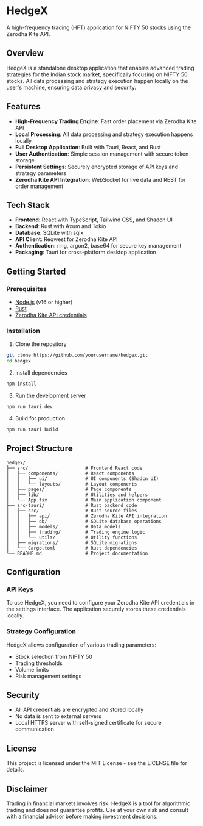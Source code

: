 # HedgeX

A high-frequency trading (HFT) application for NIFTY 50 stocks using the Zerodha Kite API.

## Overview

HedgeX is a standalone desktop application that enables advanced trading strategies for the Indian stock market, specifically focusing on NIFTY 50 stocks. All data processing and strategy execution happen locally on the user's machine, ensuring data privacy and security.

## Features

- **High-Frequency Trading Engine**: Fast order placement via Zerodha Kite API
- **Local Processing**: All data processing and strategy execution happens locally
- **Full Desktop Application**: Built with Tauri, React, and Rust
- **User Authentication**: Simple session management with secure token storage
- **Persistent Settings**: Securely encrypted storage of API keys and strategy parameters
- **Zerodha Kite API Integration**: WebSocket for live data and REST for order management

## Tech Stack

- **Frontend**: React with TypeScript, Tailwind CSS, and Shadcn UI
- **Backend**: Rust with Axum and Tokio
- **Database**: SQLite with sqlx
- **API Client**: Reqwest for Zerodha Kite API
- **Authentication**: ring, argon2, base64 for secure key management
- **Packaging**: Tauri for cross-platform desktop application

## Getting Started

### Prerequisites

- [Node.js](https://nodejs.org/) (v16 or higher)
- [Rust](https://www.rust-lang.org/tools/install)
- [Zerodha Kite API credentials](https://kite.trade/)

### Installation

1. Clone the repository
```bash
git clone https://github.com/yourusername/hedgex.git
cd hedgex
```

2. Install dependencies
```bash
npm install
```

3. Run the development server
```bash
npm run tauri dev
```

4. Build for production
```bash
npm run tauri build
```

## Project Structure

```
hedgex/
├── src/                     # Frontend React code
│   ├── components/          # React components
│   │   ├── ui/              # UI components (Shadcn UI)
│   │   └── layouts/         # Layout components
│   ├── pages/               # Page components
│   ├── lib/                 # Utilities and helpers
│   └── App.tsx              # Main application component
├── src-tauri/               # Rust backend code
│   ├── src/                 # Rust source files
│   │   ├── api/             # Zerodha Kite API integration
│   │   ├── db/              # SQLite database operations
│   │   ├── models/          # Data models
│   │   ├── trading/         # Trading engine logic
│   │   └── utils/           # Utility functions
│   ├── migrations/          # SQLite migrations
│   └── Cargo.toml           # Rust dependencies
└── README.md                # Project documentation
```

## Configuration

### API Keys

To use HedgeX, you need to configure your Zerodha Kite API credentials in the settings interface. The application securely stores these credentials locally.

### Strategy Configuration

HedgeX allows configuration of various trading parameters:
- Stock selection from NIFTY 50
- Trading thresholds
- Volume limits
- Risk management settings

## Security

- All API credentials are encrypted and stored locally
- No data is sent to external servers
- Local HTTPS server with self-signed certificate for secure communication

## License

This project is licensed under the MIT License - see the LICENSE file for details.

## Disclaimer

Trading in financial markets involves risk. HedgeX is a tool for algorithmic trading and does not guarantee profits. Use at your own risk and consult with a financial advisor before making investment decisions.
